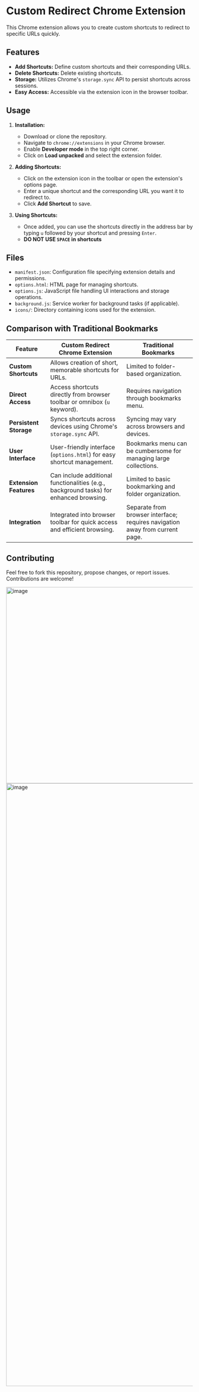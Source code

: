 # Custom Redirect Chrome Extension

This Chrome extension allows you to create custom shortcuts to redirect to specific URLs quickly.

## Features

- **Add Shortcuts:** Define custom shortcuts and their corresponding URLs.
- **Delete Shortcuts:** Delete existing shortcuts.
- **Storage:** Utilizes Chrome's `storage.sync` API to persist shortcuts across sessions.
- **Easy Access:** Accessible via the extension icon in the browser toolbar.

## Usage

1. **Installation:**
    - Download or clone the repository.
    - Navigate to `chrome://extensions` in your Chrome browser.
    - Enable **Developer mode** in the top right corner.
    - Click on **Load unpacked** and select the extension folder.

2. **Adding Shortcuts:**
    - Click on the extension icon in the toolbar or open the extension's options page.
    - Enter a unique shortcut and the corresponding URL you want it to redirect to.
    - Click **Add Shortcut** to save.

3. **Using Shortcuts:**
    - Once added, you can use the shortcuts directly in the address bar by typing `u` followed by your shortcut and pressing `Enter`.
    - **DO NOT USE `SPACE` in shortcuts**

## Files

- `manifest.json`: Configuration file specifying extension details and permissions.
- `options.html`: HTML page for managing shortcuts.
- `options.js`: JavaScript file handling UI interactions and storage operations.
- `background.js`: Service worker for background tasks (if applicable).
- `icons/`: Directory containing icons used for the extension.

## Comparison with Traditional Bookmarks

| Feature | Custom Redirect Chrome Extension | Traditional Bookmarks |
|---------|---------------------------------|----------------------|
| **Custom Shortcuts** | Allows creation of short, memorable shortcuts for URLs. | Limited to folder-based organization. |
| **Direct Access** | Access shortcuts directly from browser toolbar or omnibox (`u` keyword). | Requires navigation through bookmarks menu. |
| **Persistent Storage** | Syncs shortcuts across devices using Chrome's `storage.sync` API. | Syncing may vary across browsers and devices. |
| **User Interface** | User-friendly interface (`options.html`) for easy shortcut management. | Bookmarks menu can be cumbersome for managing large collections. |
| **Extension Features** | Can include additional functionalities (e.g., background tasks) for enhanced browsing. | Limited to basic bookmarking and folder organization. |
| **Integration** | Integrated into browser toolbar for quick access and efficient browsing. | Separate from browser interface; requires navigation away from current page. |


## Contributing

Feel free to fork this repository, propose changes, or report issues. Contributions are welcome!

<img width="529" alt="image" src="https://github.com/ithink20/custom-web-search/assets/27819191/b340d3e8-eb04-4da6-b0d8-82bd40776dd9">
<img width="1625" alt="image" src="https://github.com/ithink20/custom-web-search/assets/27819191/06050b45-13e2-41a8-9678-7a4785c1eb2d">


